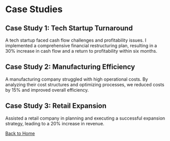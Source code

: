 # Case Studies

## Case Study 1: Tech Startup Turnaround
A tech startup faced cash flow challenges and profitability issues. I implemented a comprehensive financial restructuring plan, resulting in a 30% increase in cash flow and a return to profitability within six months.

## Case Study 2: Manufacturing Efficiency
A manufacturing company struggled with high operational costs. By analyzing their cost structures and optimizing processes, we reduced costs by 15% and improved overall efficiency.

## Case Study 3: Retail Expansion
Assisted a retail company in planning and executing a successful expansion strategy, leading to a 20% increase in revenue.

[Back to Home](README.md)
